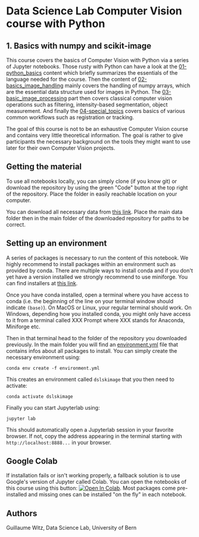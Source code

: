 # Data Science Lab Computer Vision course with Python
## 1. Basics with numpy and scikit-image

This course covers the basics of Computer Vision with Python via a series of Jupyter notebooks. Those rusty with Python can have a look at the [01-python_basics](01-python_basics) content which briefly summarizes the essentials of the language needed for the course. Then the content of [02-basics_image_handling](01-basics_image_handling) mainly covers the handling of numpy arrays, which are the essential data structure used for images in Python. The [03-basic_image_processing](03-basic_image_processing) part then covers classical computer vision operations such as filtering, intensity-based segmentation, object measurement. And finally the [04-special_topics](04-special_topics) covers basics of various common workflows such as registration or tracking.

The goal of this course is not to be an exhaustive Computer Vision course and contains very little theoretical information. The goal is rather to give participants the necessary background on the tools they might want to use later for their own Computer Vision projects.

## Getting the material

To use all notebooks locally, you can simply clone (if you know git) or download the repository by using the green "Code" button at the top right of the repository. Place the folder in easily reachable location on your computer.

You can download all necessary data from [this link](). Place the main data folder then in the main folder of the downloaded repository for paths to be correct.

## Setting up an environment

A series of packages is necessary to run the content of this notebook. We highly recommend to install packages within an environment such as provided by conda. There are multiple ways to install conda and if you don't yet have a version installed we strongly recommend to use miniforge. You can find installers at [this link](https://github.com/conda-forge/miniforge?tab=readme-ov-file#install).

Once you have conda installed, open a terminal where you have access to conda (i.e. the beginning of the line on your terminal window should indicate ```(base)```). On MacOS or Linux, your regular terminal should work. On Windows, depending how you installed conda, you might only have access to it from a terminal called XXX Prompt where XXX stands for Anaconda, Miniforge etc.

Then in that terminal head to the folder of the repository you downloaded previously. In the main folder you will find an [environment.yml](environment.yml) file that contains infos about all packages to install. You can simply create the necessary environment using:

    conda env create -f environment.yml

This creates an environment called ```dslskimage``` that you then need to activate:

    conda activate dslskimage

Finally you can start Jupyterlab using:

    jupyter lab

This should automatically open a Jupyterlab session in your favorite browser. If not, copy the address appearing in the terminal starting with ```http://localhost:8888...``` in your browser.

## Google Colab

If installation fails or isn't working properly, a fallback solution is to use Google's version of Jupyter called Colab. You can open the notebooks of this course using this button: [![Open In Colab](https://colab.research.google.com/assets/colab-badge.svg)](https://colab.research.google.com/github/guiwitz/DSL_CV1_numpy_skimage/blob/colab). Most packages come pre-installed and missing ones can be installed "on the fly" in each notebook.

## Authors

Guillaume Witz, Data Science Lab, University of Bern